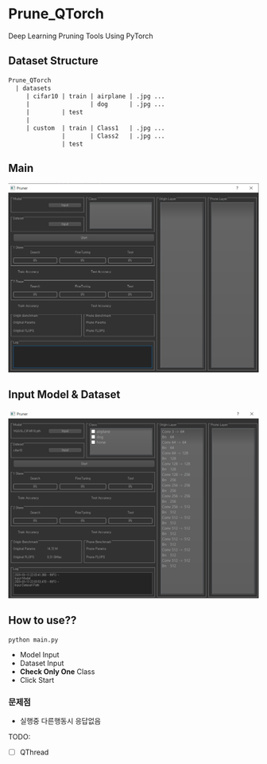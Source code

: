 # Prune_QTorch
Deep Learning Pruning Tools Using PyTorch


## Dataset Structure

```
Prune_QTorch
  | datasets
     | cifar10 | train | airplane | .jpg ...
     |                 | dog      | .jpg ...
     |         | test  
     |
     | custom  | train | Class1   | .jpg ...
               |       | Class2   | .jpg ...
               | test
```

## Main

![main](fig/main.PNG)

## Input Model & Dataset

![input](fig/input.PNG)

## How to use??
```shell script
python main.py
```

- Model Input
- Dataset Input
- **Check Only One** Class
- Click Start

### 문제점
- 실행중 다른행동시 응답없음

TODO:
- [ ] QThread

